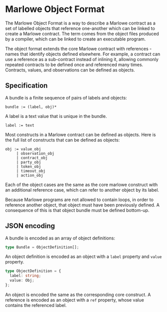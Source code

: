 # Marlowe Object Format

The Marlowe Object Format is a way to describe a Marlowe contract as a set of
labelled objects that reference one-another which can be linked to create a
Marlowe contract. The term comes from the object files produced by a compiler,
which can be linked to create an executable program.

The object format extends the core Marlowe contract with references - names
that identify objects defined elsewhere. For example, a contract can use a
reference as a sub-contract instead of inlining it, allowing commonly repeated
contracts to be defined once and referenced many times. Contracts, values, and
observations can be defined as objects.

## Specification

A bundle is a finite sequence of pairs of labels and objects:

```
bundle := (label, obj)*
```

A label is a text value that is unique in the bundle.

```
label := text
```

Most constructs in a Marlowe contract can be defined as objects. Here is the
full list of constructs that can be defined as objects:

```
obj := value_obj
     | observation_obj
     | contract_obj
     | party_obj
     | token_obj
     | timeout_obj
     | action_obj
```

Each of the object cases are the same as the core marlowe construct with an
additional reference case, which can refer to another object by its label.

Because Marlowe programs are not allowed to contain loops, in order to
reference another object, that object must have been previously defined. A
consequence of this is that object bundle must be defined bottom-up.

## JSON encoding

A bundle is encoded as an array of object definitions:

```typescript
type Bundle = ObjectDefinition[];
```

An object definition is encoded as an object with a `label` property and
`value` property.

```typescript
type ObjectDefinition = {
  label: string;
  value: Obj;
};
```

An object is encoded the same as the corresponding core construct. A reference
is encoded as an object with a `ref` property, whose value contains the
referenced label.
